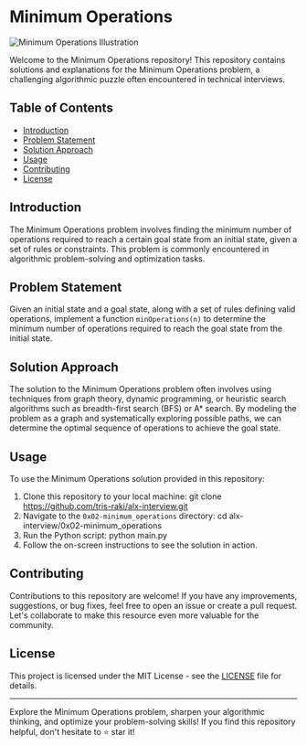 # Minimum Operations

![Minimum Operations Illustration](https://upload.wikimedia.org/wikipedia/commons/3/3f/Algorithm_visualization.gif)

Welcome to the Minimum Operations repository! This repository contains solutions and explanations for the Minimum Operations problem, a challenging algorithmic puzzle often encountered in technical interviews.

## Table of Contents
- [Introduction](#introduction)
- [Problem Statement](#problem-statement)
- [Solution Approach](#solution-approach)
- [Usage](#usage)
- [Contributing](#contributing)
- [License](#license)

## Introduction
The Minimum Operations problem involves finding the minimum number of operations required to reach a certain goal state from an initial state, given a set of rules or constraints. This problem is commonly encountered in algorithmic problem-solving and optimization tasks.

## Problem Statement
Given an initial state and a goal state, along with a set of rules defining valid operations, implement a function `minOperations(n)` to determine the minimum number of operations required to reach the goal state from the initial state.

## Solution Approach
The solution to the Minimum Operations problem often involves using techniques from graph theory, dynamic programming, or heuristic search algorithms such as breadth-first search (BFS) or A* search. By modeling the problem as a graph and systematically exploring possible paths, we can determine the optimal sequence of operations to achieve the goal state.

## Usage
To use the Minimum Operations solution provided in this repository:
1. Clone this repository to your local machine:
	git clone https://github.com/tris-raki/alx-interview.git
2. Navigate to the `0x02-minimum_operations` directory:
	cd alx-interview/0x02-minimum_operations
3. Run the Python script:
	python main.py
4. Follow the on-screen instructions to see the solution in action.

## Contributing
Contributions to this repository are welcome! If you have any improvements, suggestions, or bug fixes, feel free to open an issue or create a pull request. Let's collaborate to make this resource even more valuable for the community.

## License
This project is licensed under the MIT License - see the [LICENSE](LICENSE) file for details.

---

Explore the Minimum Operations problem, sharpen your algorithmic thinking, and optimize your problem-solving skills! If you find this repository helpful, don't hesitate to ⭐️ star it!
